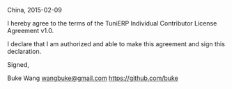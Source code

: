 China, 2015-02-09

I hereby agree to the terms of the TuniERP Individual Contributor License
Agreement v1.0.

I declare that I am authorized and able to make this agreement and sign this
declaration.

Signed,

Buke Wang wangbuke@gmail.com https://github.com/buke
